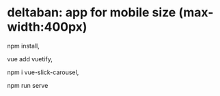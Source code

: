 # deltaban: app for mobile size (max-width:400px)


npm install,

vue add vuetify,

npm i vue-slick-carousel,

npm run serve
